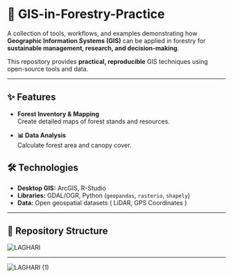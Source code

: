 # 🌲 GIS-in-Forestry-Practice

A collection of tools, workflows, and examples demonstrating how **Geographic Information Systems (GIS)** can be applied in forestry for **sustainable management, research, and decision-making**.

This repository provides **practical, reproducible** GIS techniques using open-source tools and data.

---

## ✨ Features

- **Forest Inventory & Mapping**  
  Create detailed maps of forest stands and resources.

- **📊 Data Analysis**  
  Calculate forest area and canopy cover.

## 🛠 Technologies

- **Desktop GIS:** ArcGIS, R-Studio
- **Libraries:** GDAL/OGR, Python (`geopandas`, `rasterio`, `shapely`)  
- **Data:** Open geospatial datasets ( LiDAR, GPS Coordinates )

---

## 📂 Repository Structure

![LAGHARI](https://github.com/user-attachments/assets/1da379a9-0469-491d-8be5-b571ab729fcb)

---

![LAGHARI (1)](https://github.com/user-attachments/assets/7ff3e0b1-c053-4fc1-8c11-97564f3e6be2)

